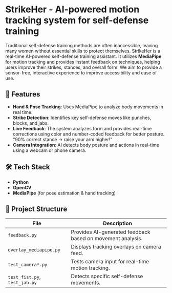 # StrikeHer - AI-powered motion tracking system for self-defense training

Traditional self-defense training methods are often inaccessible, leaving many women without essential skills to protect themselves. StrikeHer is a real-time AI-powered self-defense training assistant. It utilizes **MediaPipe** for motion tracking and provides instant feedback on techniques, helping users improve their strikes, stances, and overall form. We aim to provide a sensor-free, interactive experience to improve accessibility and ease of use.

## 🚀 Features  
- **Hand & Pose Tracking**: Uses MediaPipe to analyze body movements in real time.  
- **Strike Detection**: Identifies key self-defense moves like punches, blocks, and jabs.  
- **Live Feedback**: The system analyzes form and provides real-time corrections using color and number-coded feedback for better posture. "90% correct stance → raise your arm higher!"
- **Camera Integration**: AI detects body posture and actions in real-time using a webcam or phone camera.

## 🛠️ Tech Stack  
- **Python**  
- **OpenCV**  
- **MediaPipe** (for pose estimation & hand tracking)  

## 📂 Project Structure  
| File | Description |
|------|------------|
| `feedback.py` | Provides AI-generated feedback based on movement analysis. |
| `overlay_mediapipe.py` | Displays tracking overlays on camera feed. |
| `test_camera*.py` | Tests camera input for real-time motion tracking. |
| `test_fist.py`, `test_jab.py` | Detects specific self-defense movements. |
